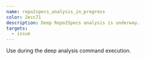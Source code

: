 ```yaml
---
name: repo2specs_analysis_in_progress
color: 2ecc71
description: Deep Repo2Specs analysis is underway.
targets:
  - issue
---
```


Use during the deep analysis command execution.


